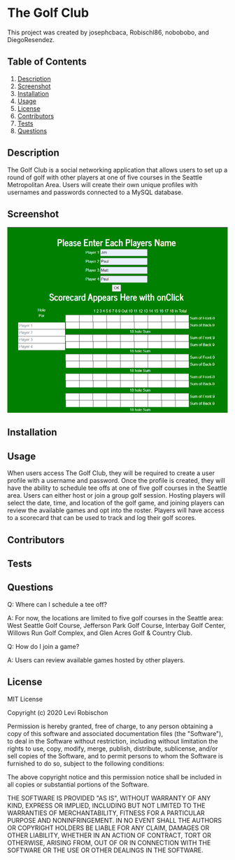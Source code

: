 # The Golf Club
This project was created by josephcbaca, Robischl86, nobobobo, and DiegoResendez.

## Table of Contents
1. [Description](#description) 
 2. [Screenshot](#screenshot) 
 3. [Installation](#installation) 
 4. [Usage](#usage) 
 5. [License](#license) 
 6. [Contributors](#contributors) 
 7. [Tests](#tests) 
 8. [Questions](#questions) 

## Description
The Golf Club is a social networking application that allows users to set up a round of golf with other players at one of five courses in the Seattle Metropolitan Area. Users will create their own unique profiles with usernames and passwords connected to a MySQL database.

## Screenshot
![Screenshot](screenshot.png?raw=true) 
## Installation

## Usage
When users access The Golf Club, they will be required to create a user profile with a username and password. Once the profile is created, they will have the ability to schedule tee offs at one of five golf courses in the Seattle area. Users can either host or join a group golf session. Hosting players will select the date, time, and location of the golf game, and joining players can review the available games and opt into the roster. Players will have access to a scorecard that can be used to track and log their golf scores.

## Contributors

## Tests

## Questions
Q: Where can I schedule a tee off?

A: For now, the locations are limited to five golf courses in the Seattle area: West Seattle Golf Course, Jefferson Park Golf Course, Interbay Golf Center, Willows Run Golf Complex, and Glen Acres Golf & Country Club.

Q: How do I join a game?

A: Users can review available games hosted by other players. 

## License
MIT License

Copyright (c) 2020 Levi Robischon

Permission is hereby granted, free of charge, to any person obtaining a copy
of this software and associated documentation files (the "Software"), to deal
in the Software without restriction, including without limitation the rights
to use, copy, modify, merge, publish, distribute, sublicense, and/or sell
copies of the Software, and to permit persons to whom the Software is
furnished to do so, subject to the following conditions:

The above copyright notice and this permission notice shall be included in all
copies or substantial portions of the Software.

THE SOFTWARE IS PROVIDED "AS IS", WITHOUT WARRANTY OF ANY KIND, EXPRESS OR
IMPLIED, INCLUDING BUT NOT LIMITED TO THE WARRANTIES OF MERCHANTABILITY,
FITNESS FOR A PARTICULAR PURPOSE AND NONINFRINGEMENT. IN NO EVENT SHALL THE
AUTHORS OR COPYRIGHT HOLDERS BE LIABLE FOR ANY CLAIM, DAMAGES OR OTHER
LIABILITY, WHETHER IN AN ACTION OF CONTRACT, TORT OR OTHERWISE, ARISING FROM,
OUT OF OR IN CONNECTION WITH THE SOFTWARE OR THE USE OR OTHER DEALINGS IN THE
SOFTWARE.
